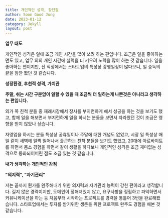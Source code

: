 ```yaml
---
title: 개인적인 성격, 장단점
author: Soon Good Jung
date: 2023-01-12
category: Jekyll
layout: post
---
```




**업무 태도**

개인적인 성격은 일에 조금 개인 시간을 많이 쓰려 하는 편입니다. 조금은 일을 좋아하는 면도 있고, 업무 외의 개인 시간에 실력을 더 키우려 노력을 많이 하는 것 같습니다. 일을 좋아하는 편이지만, 전 직장에서는 스타트업의 특성상 강행일정이 많다보니, 일 중독의 끝을 잠깐 봤던 것 같습니다. 



**성장환경, 후천적 성격, 가치관** 

**주말, 쉬는 시간 구분없이 일할 수 있을 때 조금씩 더 일하는게 나쁜것은 아니라고 생각하는 편입니다.**

외가 쪽 친척 분들 중 재래시장에서 장사를 부지런하게 해서 성공을 하는 것을 보기도 했고, 함께 일을 해보면서 부지런하게 일을 하시는 분들을 보면서 자라왔던 것이 조금은 영향을 받지 않았나 싶습니다. 

자영업을 하시는 분들 특성상 공휴일이나 주말에 대한 개념도 없었고, 시장 일 특성상 매일 같이 새벽에 일찍 일어나서 출근하는 친척 분들을 보기도 했었고, 20대에 아르바이트를 하면서 몸소 경험을 하면서 같이 생활을 하다보니 개인적인 성격은 조금 재미없는 성격으로 동화되어버린 점도 조금 있는 것 같습니다. 



**내가 생각하는 개인적인 강점**

**"의지력", "자기관리"**

저는 끝까지 뭔가를 완주해내기 위한 의지력과 자기관리 능력이 강한 편이라고 생각합니다. 길지 않은 경력이지만, 도메인이 정해져있지 않고, 요구사항을 정립하고 파악하면서 커뮤니케이션을 하는 등 처음부터 시작하는 프로젝트를 경력을 통틀어 3번을 완료해봤습니다. 스타트업에서는 투자를 받기위한 생존을 위한 프로젝트 완주도 경험을 해본 것 같습니다.




